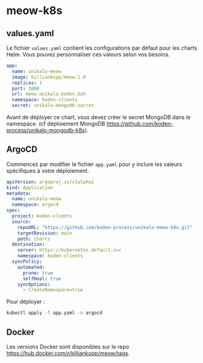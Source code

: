 # meow-k8s

## values.yaml

Le fichier `values.yaml` contient les configurations par défaut pour les charts Helm. Vous pouvez personnaliser ces valeurs selon vos besoins.

```yaml
app:
  name: unikalo-meow
  image: killiankopp/meow:1.0
  replicas: 1
  port: 3000
  url: meow.unikalo.koden.bzh
  namespace: koden-clients
  secret: unikalo-mongodb-secret
```

Avant de déployer ce chart, vous devez créer le secret MongoDB dans le namespace. (cf déploiement MongoDB https://github.com/koden-process/unikalo-mongodb-k8s).

## ArgoCD

Commencez par modifier le fichier `app.yaml` pour y inclure les valeurs spécifiques à votre déploiement.

```yaml
apiVersion: argoproj.io/v1alpha1
kind: Application
metadata:
  name: unikalo-meow
  namespace: argocd
spec:
  project: koden-clients
  source:
    repoURL: "https://github.com/koden-process/unikalo-meow-k8s.git"
    targetRevision: main
    path: charts
  destination:
    server: https://kubernetes.default.svc
    namespace: koden-clients
  syncPolicy:
    automated:
      prune: true
      selfHeal: true
    syncOptions:
      - CreateNamespace=true

```

Pour déployer : 
```sh
kubectl apply -f app.yaml -n argocd
```

## Docker
Les versions Docker sont disponibles sur le repo https://hub.docker.com/r/killiankopp/meow/tags.
